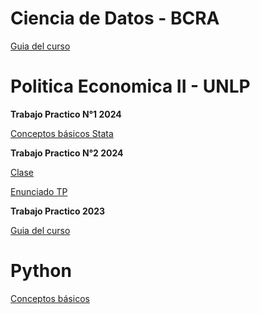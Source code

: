 # Ciencia de Datos - BCRA

[Guia del curso](https://msangia.github.io/CienciaDatos/index.html "Guia completa.")

# Politica Economica II - UNLP

**Trabajo Practico N°1 2024** 

[Conceptos básicos Stata](https://msangia.github.io/Stata/stata24.html "Guia TP N°1.")

**Trabajo Practico N°2 2024** 

[Clase](https://drive.google.com/file/d/10vKuVT78rPRA37wMpUe_k6ySgC0uCXCg/view?usp=sharing)

[Enunciado TP](https://drive.google.com/file/d/10vKuVT78rPRA37wMpUe_k6ySgC0uCXCg/view?usp=sharing)

**Trabajo Practico 2023** 

[Guia del curso](https://msangia.github.io/NotasTP/index.html "Guia completa.")    

# Python

[Conceptos básicos](https://msangia.github.io/Python/python.html "Pagina en desarrollo.")   

